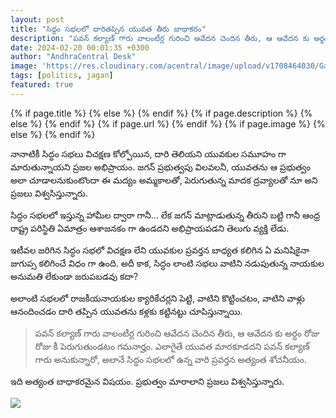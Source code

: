 ```yaml
---
layout: post
title: "సిద్ధం సభలలో దారితప్పిన యువత తీరు బాధాకరం"
description: "పవన్ కల్యాణ్ గారు వాలంటీర్ల గురించి ఆవేదన చెందిన తీరు, ఆ ఆవేదన కు అర్ధం రోజు రోజు కీ పెరుగుతుండటం గమనార్హం. ఎలాగైతే యువత మారకూడదని పవన్ కల్యాణ్ గారు అనుకున్నారో, అలానే సిద్ధం సభలలో ఉన్న వారి ప్రవర్తన అత్యంత శోచనీయం."
date: 2024-02-20 00:01:35 +0300
author: "AndhraCentral Desk"
image: 'https://res.cloudinary.com/acentral/image/upload/v1708464030/Galleries/siddham-sabha-ugly_dsrogf.gif'
tags: [politics, jagan]
featured: true
---
```


<meta content="{{ site.title }}" property="og:site_name">
{% if page.title %}
  <meta content="{{ page.title }}" property="og:title">
{% else %}
  <meta content="{{ site.title }}" property="og:title">
{% endif %}
{% if page.description %}
  <meta content="{{ page.description }}" property="og:description">
{% else %}
  <meta content="{{ site.description }}" property="og:description">
{% endif %}
{% if page.url %}
  <meta content="{{ site.url }}{{ page.url }}" property="og:url">
{% endif %}
{% if page.image %}
  <meta content="https://res.cloudinary.com/acentral/image/upload/v1708464784/Galleries/uuvatasiddham_gghcau.jpg" property="og:image">
{% else %}
  <meta content="{{ site.url }}/images/og.png" property="og:image">
{% endif %}

నానాటికీ సిద్ధం సభలు విచక్షణ కోల్పోయిన, దారి తెలియని యువకుల సమూహం గా మారుతున్నాయని  ప్రజల అభిప్రాయం. జగన్ ప్రభుత్వపు విలవలనీ, యువతను ఆ ప్రభుత్వం అలా చూడాలనుకుంటొందా ఈ మద్యం అమ్మకాలతో, పెరుగుతున్న మాదక ద్రవ్యాలతో నూ అని ప్రజలు విశ్వసిస్తున్నారు.

సిద్ధం సభలలో ఇస్తున్న హామీల ద్వారా గానీ... లేక జగన్ మాట్లాడుతున్న తీరుని బట్టి గానీ ఆంధ్ర రాష్ట్ర పరిస్థితి ఏమాత్రం ఆశాజనకం గా ఉండదని అభిప్రాయపడని తెలుగు వ్యక్తి లేడు. 

ఇటీవల జరిగిన సిద్ధం సభలో విచక్షణ లేని యువకుల ప్రవర్తన బాధ్యత కలిగిన ఏ మనిషికైనా జుగుప్స కలిగించే విధం గా ఉంది. అదీ కాక, సిద్ధం లాంటి సభలు వాటిని నడుపుతున్న నాయకుల అనుమతి లేకుండా జరుపబడవు కదా?

అలాంటి సభలలో రాజకీయనాయకుల క్యారికేచర్లని పెట్టి, వాటిని కొట్టించటం, వాటిని వాళ్లు ఆనందించడం దారి తప్పిన యువతను కళ్లకు కట్టినట్టు చూపిస్తున్నాయి.

> పవన్ కల్యాణ్ గారు వాలంటీర్ల గురించి ఆవేదన చెందిన తీరు, ఆ ఆవేదన కు అర్ధం రోజు రోజు కీ పెరుగుతుండటం గమనార్హం. ఎలాగైతే యువత మారకూడదని పవన్ కల్యాణ్ గారు అనుకున్నారో, అలానే సిద్ధం సభలలో ఉన్న వారి ప్రవర్తన అత్యంత శోచనీయం. 

ఇది అత్యంత బాధాకరమైన విషయం. ప్రభుత్వం మారాలాని ప్రజలు విశ్వసిస్తున్నారు. 

<div class="gallery-box">
  <div class="gallery">
    <img src="https://res.cloudinary.com/acentral/image/upload/v1708464030/Galleries/siddham-sabha-ugly_dsrogf.gif" loading="lazy">
  </div>
</div>
